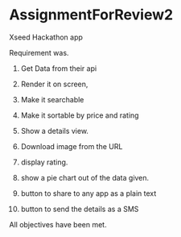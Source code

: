 # AssignmentForReview2
Xseed Hackathon app

Requirement was. 

1. Get Data from their api

2. Render it on screen, 

3. Make it searchable 

4. Make it sortable by price and rating

5. Show a details view. 

6. Download image from the URL

7. display rating. 

8. show a pie chart out of the data given. 

9. button to share to any app as a plain text

10. button to send the details as a SMS


All objectives have been met.
